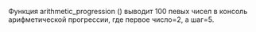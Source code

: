 Функция arithmetic_progression ()
выводит 100 певых чисел в консоль арифметической прогрессии, где первое число=2, а шаг=5.
